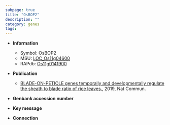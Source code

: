 ```yaml
---
subpage: true
title: "OsBOP2"
description: ""
category: genes
tags: 
---
```


* **Information**  
    + Symbol: OsBOP2  
    + MSU: [LOC_Os11g04600](http://rice.plantbiology.msu.edu/cgi-bin/ORF_infopage.cgi?orf=LOC_Os11g04600)  
    + RAPdb: [Os11g0141900](http://rapdb.dna.affrc.go.jp/viewer/gbrowse_details/irgsp1?name=Os11g0141900)  

* **Publication**  
    + [BLADE-ON-PETIOLE genes temporally and developmentally regulate the sheath to blade ratio of rice leaves.](http://www.ncbi.nlm.nih.gov/pubmed?term=BLADE-ON-PETIOLE+genes+temporally+and+developmentally+regulate+the+sheath+to+blade+ratio+of+rice+leaves.%5BTitle%5D), 2019, Nat Commun.

* **Genbank accession number**  

* **Key message**  

* **Connection**  



